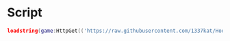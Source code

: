 # Script
```lua
loadstring(game:HttpGet(('https://raw.githubusercontent.com/1337kat/Hoopz/main/obfuscated'),true))()
```
